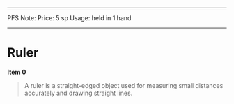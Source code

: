 
---
PFS Note: 
Price: 5 sp
Usage: held in 1 hand


---

# Ruler

**Item 0**

> A ruler is a straight-edged object used for measuring small distances accurately and drawing straight lines.

